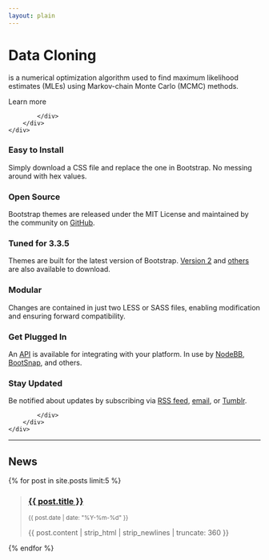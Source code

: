 ```yaml
---
layout: plain
---
```


<div class="jumbotron">
    <div class="container">
        <div class="row">
            <div class="col-lg-12">

<h1 class="title">Data Cloning</h1>
<p>is a numerical optimization algorithm used to find
maximum likelihood estimates (MLEs) using 
Markov-chain Monte Carlo (MCMC) methods.</p>
<p><a class="btn btn-primary">Learn more</a></p>
            
            </div>
        </div>
    </div>
</div>

<div class="section-tout">
    <div class="container">
        <div class="row">
            <div class="col-lg-4 col-sm-6">

<h3><i class="fa fa-file-o"></i> Easy to Install</h3>
<p>Simply download a CSS file and replace the one in Bootstrap. No messing around with hex values.</p>
</div>
<div class="col-lg-4 col-sm-6">
<h3><i class="fa fa-github"></i> Open Source</h3>
<p>Bootstrap themes are released under the MIT License and maintained by the community on <a target="_blank" href="https://github.com/thomaspark/bootswatch">GitHub</a>.</p>
</div>
<div class="col-lg-4 col-sm-6">
<h3><i class="fa fa-wrench"></i> Tuned for 3.3.5</h3>
<p>Themes are built for the latest version of Bootstrap. <a href="2/">Version 2</a> and <a target="_blank" href="https://github.com/thomaspark/bootswatch/tags">others</a> are also available to download.</p>
</div>
<div class="col-lg-4 col-sm-6">
<h3><i class="fa fa-cogs"></i> Modular</h3>
<p>Changes are contained in just two LESS or SASS files, enabling modification and ensuring forward compatibility.</p>
</div>
<div class="col-lg-4 col-sm-6">
<h3><i class="fa fa-cloud"></i> Get Plugged In</h3>
<p>An <a href="./help/#api">API</a> is available for integrating with your platform. In use by <a href="https://nodebb.org/" target="_blank">NodeBB</a>, <a href="http://yabdab.com/stacks/bootsnap" target="_blank">BootSnap</a>, and others.</p>
</div>
<div class="col-lg-4 col-sm-6">
<h3><i class="fa fa-bullhorn"></i> Stay Updated</h3>
<p>Be notified about updates by subscribing via <a href="http://feeds.feedburner.com/bootswatch">RSS feed</a>, <a href="http://feedburner.google.com/fb/a/mailverify?uri=bootswatch&amp;loc=en_US">email</a>, or <a href="http://news.bootswatch.com" onclick="pageTracker._link(this.href); return false;">Tumblr</a>.</p>

            </div>
        </div>
    </div>
</div>

*****************

<div class="container">
    <div class="row">
        <div class="col-lg-12">
<h2 title="news">News</h2>
{% for post in site.posts limit:5 %}
<blockquote>
<h3><a href="{{ site.url }}{{ post.url }}" title="{{ post.title }}">{{ post.title }}</a></h3>
<p><small>{{ post.date | date: "%Y-%m-%d" }}</small></p>
<p>{{ post.content | strip_html | strip_newlines | truncate: 360 }}</p>
</blockquote>
{% endfor %}
        </div>
    </div>
</div>
